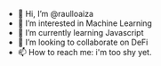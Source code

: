- 👋 Hi, I’m @raulloaiza
- 👀 I’m interested in Machine Learning
- 🌱 I’m currently learning Javascript
- 💞️ I’m looking to collaborate on DeFi
- 📫 How to reach me: i'm too shy yet.

<!---
raulloaiza/raulloaiza is a ✨ special ✨ repository because its `README.md` (this file) appears on your GitHub profile.
You can click the Preview link to take a look at your changes.
--->
